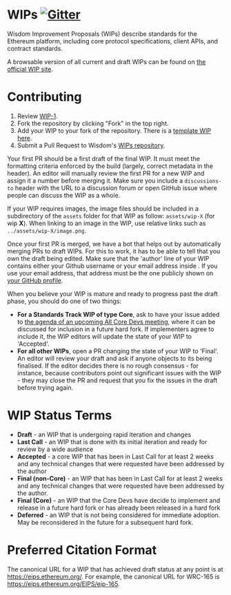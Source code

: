 # WIPs [![Gitter](https://badges.gitter.im/Join%20Chat.svg)](https://gitter.im/ethereum/EIPs?utm_source=badge&utm_medium=badge&utm_campaign=pr-badge)
Wisdom Improvement Proposals (WIPs) describe standards for the Ethereum platform, including core protocol specifications, client APIs, and contract standards.

A browsable version of all current and draft WIPs can be found on [the official WIP site](http://eips.ethereum.org/).

# Contributing

 1. Review [WIP-1](WIPS/wip-1.md).
 2. Fork the repository by clicking "Fork" in the top right.
 3. Add your WIP to your fork of the repository. There is a [template WIP here](wip-X.md).
 4. Submit a Pull Request to Wisdom's [WIPs repository](https://github.com/ethereum/EIPs).

Your first PR should be a first draft of the final WIP. It must meet the formatting criteria enforced by the build (largely, correct metadata in the header). An editor will manually review the first PR for a new WIP and assign it a number before merging it. Make sure you include a `discussions-to` header with the URL to a discussion forum or open GitHub issue where people can discuss the WIP as a whole.

If your WIP requires images, the image files should be included in a subdirectory of the `assets` folder for that WIP as follow: `assets/wip-X` (for wip **X**). When linking to an image in the WIP, use relative links such as `../assets/wip-X/image.png`.

Once your first PR is merged, we have a bot that helps out by automatically merging PRs to draft WIPs. For this to work, it has to be able to tell that you own the draft being edited. Make sure that the 'author' line of your WIP contains either your Github username or your email address inside <triangular brackets>. If you use your email address, that address must be the one publicly shown on [your GitHub profile](https://github.com/settings/profile).

When you believe your WIP is mature and ready to progress past the draft phase, you should do one of two things:

 - **For a Standards Track WIP of type Core**, ask to have your issue added to [the agenda of an upcoming All Core Devs meeting](https://github.com/ethereum/pm/issues), where it can be discussed for inclusion in a future hard fork. If implementers agree to include it, the WIP editors will update the state of your WIP to 'Accepted'.
 - **For all other WIPs**, open a PR changing the state of your WIP to 'Final'. An editor will review your draft and ask if anyone objects to its being finalised. If the editor decides there is no rough consensus - for instance, because contributors point out significant issues with the WIP - they may close the PR and request that you fix the issues in the draft before trying again.

# WIP Status Terms
* **Draft** - an WIP that is undergoing rapid iteration and changes
* **Last Call** - an WIP that is done with its initial iteration and ready for review by a wide audience
* **Accepted** - a core WIP that has been in Last Call for at least 2 weeks and any technical changes that were requested have been addressed by the author
* **Final (non-Core)** - an WIP that has been in Last Call for at least 2 weeks and any technical changes that were requested have been addressed by the author.
* **Final (Core)** - an WIP that the Core Devs have decide to implement and release in a future hard fork or has already been released in a hard fork
* **Deferred** - an WIP that is not being considered for immediate adoption. May be reconsidered in the future for a subsequent hard fork.

# Preferred Citation Format

The canonical URL for a WIP that has achieved draft status at any point is at https://eips.ethereum.org/. For example, the canonical URL for WRC-165 is https://eips.ethereum.org/EIPS/eip-165.
